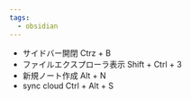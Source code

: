 ```yaml
---
tags:
  - obsidian
---
```

- サイドバー開閉 Ctrz + B
- ファイルエクスプローラ表示 Shift + Ctrl + 3
- 新規ノート作成 Alt + N
- sync cloud Ctrl + Alt + S